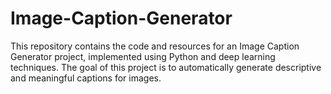 # Image-Caption-Generator
This repository contains the code and resources for an Image Caption Generator project, implemented using Python and deep learning techniques. The goal of this project is to automatically generate descriptive and meaningful captions for images.
